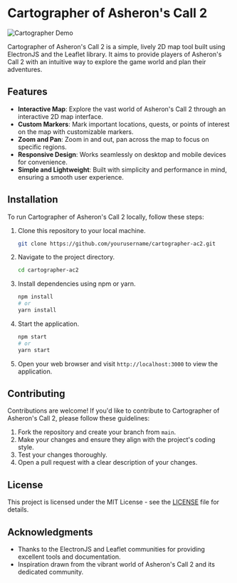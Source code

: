 # Cartographer of Asheron's Call 2

![Cartographer Demo](demo.gif)

Cartographer of Asheron's Call 2 is a simple, lively 2D map tool built using ElectronJS and the Leaflet library. It aims to provide players of Asheron's Call 2 with an intuitive way to explore the game world and plan their adventures.

## Features

- **Interactive Map**: Explore the vast world of Asheron's Call 2 through an interactive 2D map interface.
- **Custom Markers**: Mark important locations, quests, or points of interest on the map with customizable markers.
- **Zoom and Pan**: Zoom in and out, pan across the map to focus on specific regions.
- **Responsive Design**: Works seamlessly on desktop and mobile devices for convenience.
- **Simple and Lightweight**: Built with simplicity and performance in mind, ensuring a smooth user experience.

## Installation

To run Cartographer of Asheron's Call 2 locally, follow these steps:

1. Clone this repository to your local machine.
   ```bash
   git clone https://github.com/yourusername/cartographer-ac2.git
   ```

2. Navigate to the project directory.
   ```bash
   cd cartographer-ac2
   ```

3. Install dependencies using npm or yarn.
   ```bash
   npm install
   # or
   yarn install
   ```

4. Start the application.
   ```bash
   npm start
   # or
   yarn start
   ```

5. Open your web browser and visit `http://localhost:3000` to view the application.

## Contributing

Contributions are welcome! If you'd like to contribute to Cartographer of Asheron's Call 2, please follow these guidelines:

1. Fork the repository and create your branch from `main`.
2. Make your changes and ensure they align with the project's coding style.
3. Test your changes thoroughly.
4. Open a pull request with a clear description of your changes.

## License

This project is licensed under the MIT License - see the [LICENSE](LICENSE) file for details.

## Acknowledgments

- Thanks to the ElectronJS and Leaflet communities for providing excellent tools and documentation.
- Inspiration drawn from the vibrant world of Asheron's Call 2 and its dedicated community.
